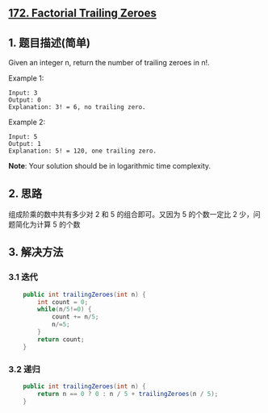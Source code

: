 ## [172. Factorial Trailing Zeroes](https://leetcode-cn.com/problems/factorial-trailing-zeroes/)

## 1. 题目描述(简单)

Given an integer n, return the number of trailing zeroes in n!.

Example 1:
```
Input: 3
Output: 0
Explanation: 3! = 6, no trailing zero.
```
Example 2:
```
Input: 5
Output: 1
Explanation: 5! = 120, one trailing zero.
```
**Note**: Your solution should be in logarithmic time complexity.




## 2. 思路
组成阶乘的数中共有多少对 2 和 5 的组合即可。又因为 5 的个数一定比 2 少，问题简化为计算 5 的个数

## 3. 解决方法

### 3.1 迭代


```java
    public int trailingZeroes(int n) {
    	int count = 0;
    	while(n/5!=0) {
    		count += n/5;
    		n/=5;
    	}
    	return count;
    }
```



### 3.2 递归


```java
    public int trailingZeroes(int n) {
		return n == 0 ? 0 : n / 5 + trailingZeroes(n / 5);
	}
```



